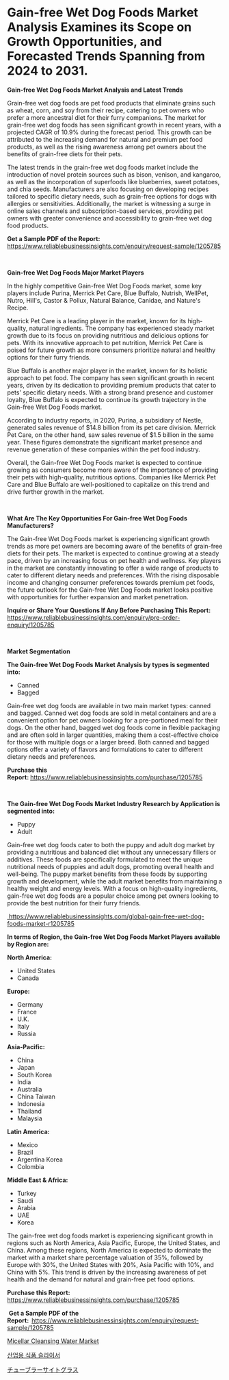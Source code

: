 <p><h1>Gain-free Wet Dog Foods Market Analysis Examines its Scope on Growth Opportunities, and Forecasted Trends Spanning from 2024 to 2031.</h1></p><p><strong>Gain-free Wet Dog Foods Market Analysis and Latest Trends</strong></p>
<p><p>Grain-free wet dog foods are pet food products that eliminate grains such as wheat, corn, and soy from their recipe, catering to pet owners who prefer a more ancestral diet for their furry companions. The market for grain-free wet dog foods has seen significant growth in recent years, with a projected CAGR of 10.9% during the forecast period. This growth can be attributed to the increasing demand for natural and premium pet food products, as well as the rising awareness among pet owners about the benefits of grain-free diets for their pets.</p><p>The latest trends in the grain-free wet dog foods market include the introduction of novel protein sources such as bison, venison, and kangaroo, as well as the incorporation of superfoods like blueberries, sweet potatoes, and chia seeds. Manufacturers are also focusing on developing recipes tailored to specific dietary needs, such as grain-free options for dogs with allergies or sensitivities. Additionally, the market is witnessing a surge in online sales channels and subscription-based services, providing pet owners with greater convenience and accessibility to grain-free wet dog food products.</p></p>
<p><strong>Get a Sample PDF of the Report:&nbsp;</strong> <a href="https://www.reliablebusinessinsights.com/enquiry/request-sample/1205785">https://www.reliablebusinessinsights.com/enquiry/request-sample/1205785</a></p>
<p>&nbsp;</p>
<p><strong>Gain-free Wet Dog Foods Major Market Players</strong></p>
<p><p>In the highly competitive Gain-free Wet Dog Foods market, some key players include Purina, Merrick Pet Care, Blue Buffalo, Nutrish, WellPet, Nutro, Hill's, Castor & Pollux, Natural Balance, Canidae, and Nature's Recipe. </p><p>Merrick Pet Care is a leading player in the market, known for its high-quality, natural ingredients. The company has experienced steady market growth due to its focus on providing nutritious and delicious options for pets. With its innovative approach to pet nutrition, Merrick Pet Care is poised for future growth as more consumers prioritize natural and healthy options for their furry friends.</p><p>Blue Buffalo is another major player in the market, known for its holistic approach to pet food. The company has seen significant growth in recent years, driven by its dedication to providing premium products that cater to pets' specific dietary needs. With a strong brand presence and customer loyalty, Blue Buffalo is expected to continue its growth trajectory in the Gain-free Wet Dog Foods market.</p><p>According to industry reports, in 2020, Purina, a subsidiary of Nestle, generated sales revenue of $14.8 billion from its pet care division. Merrick Pet Care, on the other hand, saw sales revenue of $1.5 billion in the same year. These figures demonstrate the significant market presence and revenue generation of these companies within the pet food industry.</p><p>Overall, the Gain-free Wet Dog Foods market is expected to continue growing as consumers become more aware of the importance of providing their pets with high-quality, nutritious options. Companies like Merrick Pet Care and Blue Buffalo are well-positioned to capitalize on this trend and drive further growth in the market.</p></p>
<p>&nbsp;</p>
<p><strong>What Are The Key Opportunities For Gain-free Wet Dog Foods Manufacturers?</strong></p>
<p><p>The Gain-free Wet Dog Foods market is experiencing significant growth trends as more pet owners are becoming aware of the benefits of grain-free diets for their pets. The market is expected to continue growing at a steady pace, driven by an increasing focus on pet health and wellness. Key players in the market are constantly innovating to offer a wide range of products to cater to different dietary needs and preferences. With the rising disposable income and changing consumer preferences towards premium pet foods, the future outlook for the Gain-free Wet Dog Foods market looks positive with opportunities for further expansion and market penetration.</p></p>
<p><strong>Inquire or Share Your Questions If Any Before Purchasing This Report:</strong> <a href="https://www.reliablebusinessinsights.com/enquiry/pre-order-enquiry/1205785">https://www.reliablebusinessinsights.com/enquiry/pre-order-enquiry/1205785</a></p>
<p>&nbsp;</p>
<p><strong>Market Segmentation</strong></p>
<p><strong>The Gain-free Wet Dog Foods Market Analysis by types is segmented into:</strong></p>
<p><ul><li>Canned</li><li>Bagged</li></ul></p>
<p><p>Gain-free wet dog foods are available in two main market types: canned and bagged. Canned wet dog foods are sold in metal containers and are a convenient option for pet owners looking for a pre-portioned meal for their dogs. On the other hand, bagged wet dog foods come in flexible packaging and are often sold in larger quantities, making them a cost-effective choice for those with multiple dogs or a larger breed. Both canned and bagged options offer a variety of flavors and formulations to cater to different dietary needs and preferences.</p></p>
<p><strong>Purchase this Report:&nbsp;</strong><a href="https://www.reliablebusinessinsights.com/purchase/1205785">https://www.reliablebusinessinsights.com/purchase/1205785</a></p>
<p>&nbsp;</p>
<p><strong>The Gain-free Wet Dog Foods Market Industry Research by Application is segmented into:</strong></p>
<p><ul><li>Puppy</li><li>Adult</li></ul></p>
<p><p>Gain-free wet dog foods cater to both the puppy and adult dog market by providing a nutritious and balanced diet without any unnecessary fillers or additives. These foods are specifically formulated to meet the unique nutritional needs of puppies and adult dogs, promoting overall health and well-being. The puppy market benefits from these foods by supporting growth and development, while the adult market benefits from maintaining a healthy weight and energy levels. With a focus on high-quality ingredients, gain-free wet dog foods are a popular choice among pet owners looking to provide the best nutrition for their furry friends.</p></p>
<p><a href="https://www.reliablebusinessinsights.com/global-gain-free-wet-dog-foods-market-r1205785">&nbsp;https://www.reliablebusinessinsights.com/global-gain-free-wet-dog-foods-market-r1205785</a></p>
<p><strong>In terms of Region, the Gain-free Wet Dog Foods Market Players available by Region are:</strong></p>
<p>
    <p> <strong> North America: </strong>
        <ul>
            <li>United States</li>
            <li>Canada</li>
        </ul>
        </p> 
    <p> <strong> Europe: </strong>
        <ul>
            <li>Germany</li>
            <li>France</li>
            <li>U.K.</li>
            <li>Italy</li>
            <li>Russia</li>
        </ul>
        </p> 
    <p> <strong> Asia-Pacific: </strong>
        <ul>
            <li>China</li>
            <li>Japan</li>
            <li>South Korea</li>
            <li>India</li>
            <li>Australia</li>
            <li>China Taiwan</li>
            <li>Indonesia</li>
            <li>Thailand</li>
            <li>Malaysia</li>
        </ul>
        </p> 
    <p> <strong> Latin America: </strong>
        <ul>
            <li>Mexico</li>
            <li>Brazil</li>
            <li>Argentina Korea</li>
            <li>Colombia</li>
        </ul>
        </p> 
    <p> <strong> Middle East & Africa: </strong>
        <ul>
            <li>Turkey</li>
            <li>Saudi</li>
            <li>Arabia</li>
            <li>UAE</li>
            <li>Korea</li>
        </ul>
    </p>
    </p>
<p><p>The gain-free wet dog foods market is experiencing significant growth in regions such as North America, Asia Pacific, Europe, the United States, and China. Among these regions, North America is expected to dominate the market with a market share percentage valuation of 35%, followed by Europe with 30%, the United States with 20%, Asia Pacific with 10%, and China with 5%. This trend is driven by the increasing awareness of pet health and the demand for natural and grain-free pet food options.</p></p>
<p><strong>Purchase this Report: </strong><a href="https://www.reliablebusinessinsights.com/purchase/1205785">https://www.reliablebusinessinsights.com/purchase/1205785</a></p>
<p>&nbsp;<strong>Get a Sample PDF of the Report:&nbsp;&nbsp;</strong><a href="https://www.reliablebusinessinsights.com/enquiry/request-sample/1205785">https://www.reliablebusinessinsights.com/enquiry/request-sample/1205785</a></p>
<p><strong></strong></p>
<p><p><a href="https://github.com/DeonteStanton2023/Market-Research-Report-List-2/blob/main/micellar-cleansing-water-market.md">Micellar Cleansing Water Market</a></p><p><a href="https://github.com/lkwggful07722/Market-Research-Report-List-3/blob/main/172655340292.md">산업용 식품 슬라이서</a></p><p><a href="https://github.com/mathieurico66/Market-Research-Report-List-3/blob/main/500104930922.md">チューブラーサイトグラス</a></p></p>